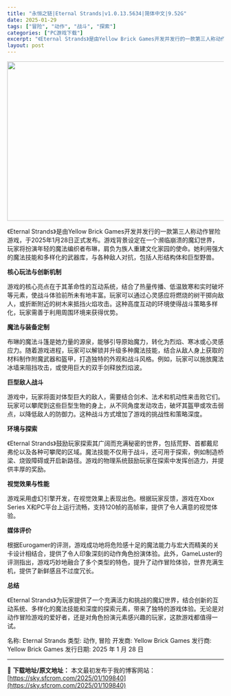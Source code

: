 ```yaml
---
title: "永恒之链|Eternal Strands|v1.0.13.5634|简体中文|9.52G"
date: 2025-01-29
tags: ["冒险", "动作", "战斗", "探索"]
categories: ["PC游戏下载"]
excerpt: "《Eternal Strands》是由Yellow Brick Games开发并发行的一款第三人称动作冒险游戏，于2025年1月28日正式发布。游戏背景设定在一个濒临崩溃的魔幻世界，玩家将扮演年轻的魔法编织者布琳，肩负为族人重建文化家园的使命。她利用强大的魔法技能和多样化的武器库，与各种敌人对抗，包&hellip;"
layout: post
---
```


<img class="aligncenter size-full wp-image-109841" src="https://sky.sfcrom.com/wp-content/uploads/2025/01/2025012909155785.webp" alt="" width="660" height="370" />

《Eternal Strands》是由Yellow Brick Games开发并发行的一款第三人称动作冒险游戏，于2025年1月28日正式发布。游戏背景设定在一个濒临崩溃的魔幻世界，玩家将扮演年轻的魔法编织者布琳，肩负为族人重建文化家园的使命。她利用强大的魔法技能和多样化的武器库，与各种敌人对抗，包括人形结构体和巨型野兽。

<strong>核心玩法与创新机制</strong>

游戏的核心亮点在于其革命性的互动系统，结合了热量传播、低温致寒和实时破坏等元素，使战斗体验前所未有地丰富。玩家可以通过心灵感应将燃烧的树干掷向敌人，或折断附近的树木来抵挡火焰攻击。这种高度互动的环境使得战斗策略多样化，玩家需善于利用周围环境来获得优势。

<strong>魔法与装备定制</strong>

布琳的魔法斗篷是她力量的源泉，能够引导原始魔力，转化为烈焰、寒冰或心灵感应力。随着游戏进程，玩家可以解锁并升级多种魔法技能，结合从敌人身上获取的材料制作附魔武器和盔甲，打造独特的外观和战斗风格。例如，玩家可以施放魔法冰墙来阻挡攻击，或使用巨大的双手剑释放烈焰波。

<strong>巨型敌人战斗</strong>

游戏中，玩家将面对体型巨大的敌人，需要结合剑术、法术和机动性来击败它们。玩家可以攀爬到这些巨型生物的身上，从不同角度发动攻击，破坏其盔甲或攻击弱点，以降低敌人的防御力。这种战斗方式增加了游戏的挑战性和策略深度。

<strong>环境与探索</strong>

《Eternal Strands》鼓励玩家探索其广阔而充满秘密的世界，包括荒野、首都戴尼弗伦以及各种可攀爬的区域。魔法技能不仅用于战斗，还可用于探索，例如制造桥梁、烧毁障碍或开启新路径。游戏的物理系统鼓励玩家在探索中发挥创造力，并提供丰厚的奖励。

<strong>视觉效果与性能</strong>

游戏采用虚幻引擎开发，在视觉效果上表现出色。根据玩家反馈，游戏在Xbox Series X和PC平台上运行流畅，支持120帧的高帧率，提供了令人满意的视觉体验。

<strong>媒体评价</strong>

根据Eurogamer的评测，游戏成功地将危险感十足的魔法能力与宏大而精美的关卡设计相结合，提供了令人印象深刻的动作角色扮演体验。此外，GameLuster的评测指出，游戏巧妙地融合了多个类型的特色，提升了动作冒险体验，世界充满生机，提供了新鲜感且不过度冗长。

<strong>总结</strong>

《Eternal Strands》为玩家提供了一个充满活力和挑战的魔幻世界，结合创新的互动系统、多样化的魔法技能和深度的探索元素，带来了独特的游戏体验。无论是对动作冒险游戏的爱好者，还是对角色扮演元素感兴趣的玩家，这款游戏都值得一试。

名称: Eternal Strands
类型: 动作, 冒险
开发商: Yellow Brick Games
发行商: Yellow Brick Games
发行日期: 2025 年 1 月 28 日

---
📖 **下载地址/原文地址：** 本文最初发布于我的博客网站：[https://sky.sfcrom.com/2025/01/109840](https://sky.sfcrom.com/2025/01/109840)
